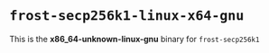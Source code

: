 # `frost-secp256k1-linux-x64-gnu`

This is the **x86_64-unknown-linux-gnu** binary for `frost-secp256k1`
